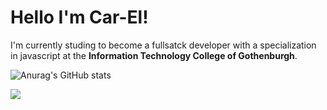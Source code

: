 # Hello I'm Car-El!

I'm currently studing to become a fullsatck developer with a specialization in javascript at the **Information Technology College of Gothenburgh**.

![Anurag's GitHub stats](https://github-readme-stats.vercel.app/api?username=Car-ElWilliams&show_icons=true&theme=radical)

![](https://komarev.com/ghpvc/?username=your-github-username)
<!--
**Car-ElWilliams/Car-ElWilliams** is a ✨ _special_ ✨ repository because its `README.md` (this file) appears on your GitHub profile.

Here are some ideas to get you started:

- 🔭 I’m currently working on ...
- 🌱 I’m currently learning ...
- 👯 I’m looking to collaborate on ...
- 🤔 I’m looking for help with ...
- 💬 Ask me about ...
- 📫 How to reach me: ...
- 😄 Pronouns: ...
- ⚡ Fun fact: ...
-->
